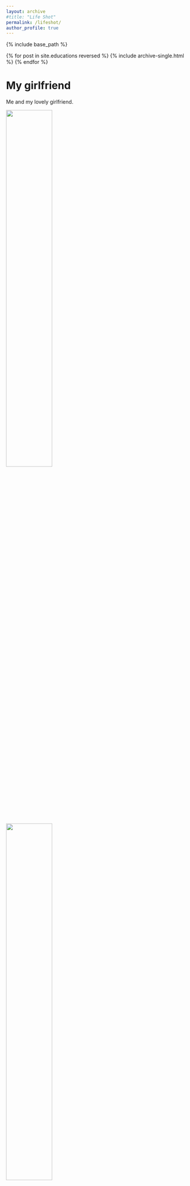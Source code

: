 ```yaml
---
layout: archive
#title: "Life Shot"
permalink: /lifeshot/
author_profile: true
---
```


{% include base_path %}

{% for post in site.educations reversed %}
  {% include archive-single.html %}
{% endfor %}

My girlfriend
======
Me and my lovely girlfriend.

<img src="/images/zzb.png" width="50%">
<img src="/images/zzb1.png" width="50%">

My cat
======
My baby cat ZhuBaoBao!

<img src="/images/zbb.png" width="50%">
<img src="/images/zbb2.png" width="50%">

